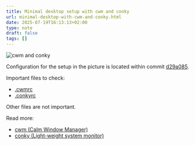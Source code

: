 ```yaml
---
title: Minimal desktop setup with cwm and conky
url: minimal-desktop-with-cwm-and-conky.html
date: 2025-07-19T16:13:13+02:00
type: note
draft: false
tags: []
---
```


![cwm and conky](assets/notes/cwm.png?no-border)

Configuration for the setup in the picture is located within commit [d29a085](https://github.com/mitjafelicijan/dotfiles/tree/d29a085e2f2fb35a81b50b7ce213d2a11eddd826).

Important files to check:

- [.cwmrc](https://github.com/mitjafelicijan/dotfiles/blob/d29a085e2f2fb35a81b50b7ce213d2a11eddd826/.cwmrc)
- [.conkyrc](https://github.com/mitjafelicijan/dotfiles/blob/d29a085e2f2fb35a81b50b7ce213d2a11eddd826/.conkyrc)

Other files are not important.

Read more:

- [cwm (Calm Window Manager)](https://man.openbsd.org/cwm.1)
- [conky (Light-weight system monitor)](https://github.com/brndnmtthws/conky)